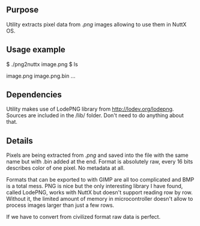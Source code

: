 Purpose
---------

Utility extracts pixel data from *.png* images allowing to use them
in NuttX OS.

Usage example
-------------
$ ./png2nuttx image.png
$ ls

image.png image.png.bin ...

Dependencies
------------

Utility makes use of LodePNG library from http://lodev.org/lodepng.
Sources are included in the /lib/ folder. Don't need to do anything
about that.

Details
-------

Pixels are being extracted from *.png* and saved into the file with
the same name but with .bin added at the end. Format is absolutely raw,
every 16 bits describes color of one pixel. No metadata at all.

Formats that can be exported to with GIMP are all too complicated
and BMP is a total mess. PNG is nice but the only interesting library
I have found, called LodePNG, works with NuttX but doesn't support
reading row by row. Without it, the limited amount of memory in
microcontroller doesn't allow to process images larger than just
a few rows.

If we have to convert from civilized format raw data is perfect.
